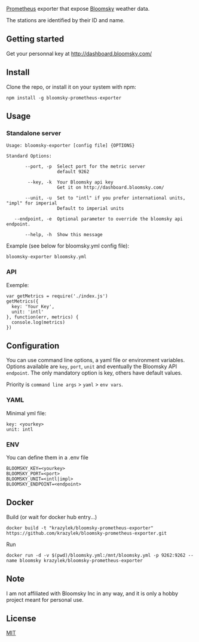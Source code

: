 [Prometheus](https://prometheus.io/) exporter that expose [Bloomsky](https://www.bloomsky.com/) weather data.

The stations are identified by their ID and name.


## Getting started

Get your personnal key at http://dashboard.bloomsky.com/


## Install

Clone the repo, or install it on your system with npm:

```
npm install -g bloomsky-prometheus-exporter
```


## Usage 

### Standalone server

```
Usage: bloomsky-exporter [config file] {OPTIONS}

Standard Options:

       --port, -p  Select port for the metric server
                   default 9262

        --key, -k  Your Bloomsky api key
                   Get it on http://dashboard.bloomsky.com/

       --unit, -u  Set to "intl" if you prefer international units, "impl" for imperial
                   Default to imperial units

   --endpoint, -e  Optional parameter to override the bloomsky api endpoint.

       --help, -h  Show this message
```

Example (see below for bloomsky.yml config file):

```
bloomsky-exporter bloomsky.yml
```

### API

Exemple:

```
var getMetrics = require('./index.js')
getMetrics({ 
  key: 'Your Key',
  unit: 'intl'
}, function(err, metrics) {
  console.log(metrics)
})
```


## Configuration

You can use command line options, a yaml file or environment variables.
Options available are `key`, `port`, `unit` and eventually the Bloomsky API `endpoint`.
The only mandatory option is key, others have default values.

Priority is `command line args` > `yaml` > `env vars`.

### YAML

Minimal yml file:

```
key: <yourkey>
unit: intl
```

### ENV

You can define them in a .env file

```
BLOOMSKY_KEY=<yourkey>
BLOOMSKY_PORT=<port>
BLOOMSKY_UNIT=<intl|impl>
BLOOMSKY_ENDPOINT=<endpoint>
```


## Docker

Build (or wait for docker hub entry...)

```
docker build -t "krazylek/bloomsky-prometheus-exporter" https://github.com/krazylek/bloomsky-prometheus-exporter.git
```

Run

```
docker run -d -v $(pwd)/bloomsky.yml:/mnt/bloomsky.yml -p 9262:9262 --name bloomsky krazylek/bloomsky-prometheus-exporter
```

## Note

I am not affiliated with Bloomsky Inc in any way, and it is only a hobby project meant for personal use.

## License

[MIT](https://tldrlegal.com/license/mit-license])
